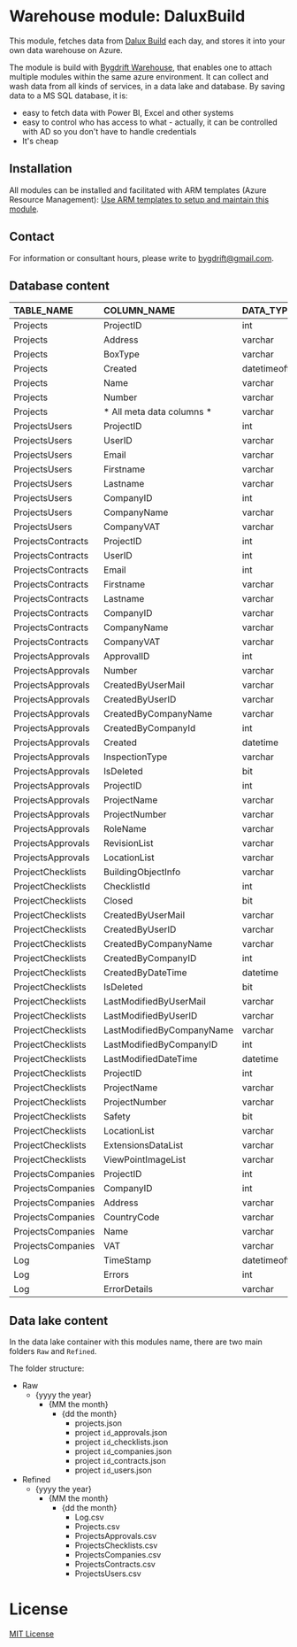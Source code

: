 # Warehouse module: DaluxBuild

This module, fetches data from [Dalux Build](https://www.dalux.com/da/dalux-field) each day, and stores it into your own data warehouse on Azure.

The module is build with [Bygdrift Warehouse](https://github.com/Bygdrift/Warehouse), that enables one to attach multiple modules within the same azure environment.
It can collect and wash data from all kinds of services, in a data lake and database.
By saving data to a MS SQL database, it is:
- easy to fetch data with Power BI, Excel and other systems
- easy to control who has access to what - actually, it can be controlled with AD so you don't have to handle credentials
- It's cheap

## Installation

All modules can be installed and facilitated with ARM templates (Azure Resource Management): [Use ARM templates to setup and maintain this module](https://github.com/HK-Byg/Warehouse.Modules.DaluxBuild/blob/master/Deploy).

## Contact

For information or consultant hours, please write to bygdrift@gmail.com.

## Database content

| TABLE_NAME        | COLUMN_NAME                   | DATA_TYPE      |
| :---------------- | :---------------------------- | :------------- |
| Projects          | ProjectID                     | int            |
| Projects          | Address                       | varchar        |
| Projects          | BoxType                       | varchar        |
| Projects          | Created                       | datetimeoffset |
| Projects          | Name                          | varchar        |
| Projects          | Number                        | varchar        |
| Projects          | * All meta data columns *     | varchar        |
| ProjectsUsers     | ProjectID                     | int            |
| ProjectsUsers     | UserID                        | varchar        |
| ProjectsUsers     | Email                         | varchar        |
| ProjectsUsers     | Firstname                     | varchar        |
| ProjectsUsers     | Lastname                      | varchar        |
| ProjectsUsers     | CompanyID                     | int            |
| ProjectsUsers     | CompanyName                   | varchar        |
| ProjectsUsers     | CompanyVAT                    | varchar        |
| ProjectsContracts | ProjectID                     | int            |
| ProjectsContracts | UserID                        | int            |
| ProjectsContracts | Email                         | int            |
| ProjectsContracts | Firstname                     | varchar        |
| ProjectsContracts | Lastname                      | varchar        |
| ProjectsContracts | CompanyID                     | varchar        |
| ProjectsContracts | CompanyName                   | varchar        |
| ProjectsContracts | CompanyVAT                    | varchar        |
| ProjectsApprovals | ApprovalID                    | int            |
| ProjectsApprovals | Number                        | varchar        |
| ProjectsApprovals | CreatedByUserMail             | varchar        |
| ProjectsApprovals | CreatedByUserID               | varchar        |
| ProjectsApprovals | CreatedByCompanyName          | varchar        |
| ProjectsApprovals | CreatedByCompanyId            | int            |
| ProjectsApprovals | Created                       | datetime       |
| ProjectsApprovals | InspectionType                | varchar        |
| ProjectsApprovals | IsDeleted                     | bit            |
| ProjectsApprovals | ProjectID                     | int            |
| ProjectsApprovals | ProjectName                   | varchar        |
| ProjectsApprovals | ProjectNumber                 | varchar        |
| ProjectsApprovals | RoleName                      | varchar        |
| ProjectsApprovals | RevisionList                  | varchar        |
| ProjectsApprovals | LocationList                  | varchar        |
| ProjectChecklists | BuildingObjectInfo            | varchar        |
| ProjectChecklists | ChecklistId                   | int            |
| ProjectChecklists | Closed                        | bit            |
| ProjectChecklists | CreatedByUserMail             | varchar        |
| ProjectChecklists | CreatedByUserID               | varchar        |
| ProjectChecklists | CreatedByCompanyName          | varchar        |
| ProjectChecklists | CreatedByCompanyID            | int            |
| ProjectChecklists | CreatedByDateTime             | datetime       |
| ProjectChecklists | IsDeleted                     | bit            |
| ProjectChecklists | LastModifiedByUserMail        | varchar        |
| ProjectChecklists | LastModifiedByUserID          | varchar        |
| ProjectChecklists | LastModifiedByCompanyName     | varchar        |
| ProjectChecklists | LastModifiedByCompanyID       | int            |
| ProjectChecklists | LastModifiedDateTime          | datetime       |
| ProjectChecklists | ProjectID                     | int            |
| ProjectChecklists | ProjectName                   | varchar        |
| ProjectChecklists | ProjectNumber                 | varchar        |
| ProjectChecklists | Safety                        | bit            |
| ProjectChecklists | LocationList                  | varchar        |
| ProjectChecklists | ExtensionsDataList            | varchar        |
| ProjectChecklists | ViewPointImageList            | varchar        |
| ProjectsCompanies | ProjectID                     | int            |
| ProjectsCompanies | CompanyID                     | int            |
| ProjectsCompanies | Address                       | varchar        |
| ProjectsCompanies | CountryCode                   | varchar        |
| ProjectsCompanies | Name                          | varchar        |
| ProjectsCompanies | VAT                           | varchar        |
| Log               | TimeStamp                     | datetimeoffset |
| Log               | Errors                        | int            |
| Log               | ErrorDetails                  | varchar        |

## Data lake content

In the data lake container with this modules name, there are two main folders `Raw` and `Refined`.

The folder structure:
+ Raw
    - {yyyy the year}
        - {MM the month}
            - {dd the month}
                - projects.json
                - project `id`_approvals.json
                - project `id`_checklists.json
                - project `id`_companies.json
                - project `id`_contracts.json
                - project `id`_users.json
+ Refined
    - {yyyy the year}
        - {MM the month}
            - {dd the month}
                - Log.csv
                - Projects.csv
                - ProjectsApprovals.csv
                - ProjectsChecklists.csv
                - ProjectsCompanies.csv
                - ProjectsContracts.csv
                - ProjectsUsers.csv

# License

[MIT License](https://github.com/Bygdrift/Warehouse.Modules.Example/blob/master/License.md)